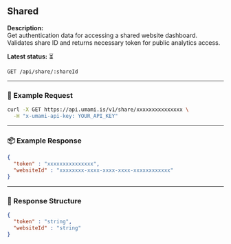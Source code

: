 ## Shared 
<!-- testable: false -->
<!-- expectedStatus: 200 -->
**Description:**  
Get authentication data for accessing a shared website dashboard.
Validates share ID and returns necessary token for public analytics access.

**Latest status:** <!--status-->⏳<!--status-end-->

```
GET /api/share/:shareId
```

---

### 🔁 Example Request
```bash
curl -X GET https://api.umami.is/v1/share/xxxxxxxxxxxxxxx \
  -H "x-umami-api-key: YOUR_API_KEY"
```

---

### 📦 Example Response
```json
{
  "token" : "xxxxxxxxxxxxxxx",
  "websiteId" : "xxxxxxxx-xxxx-xxxx-xxxx-xxxxxxxxxxxx"
}
```

---

### 📘 Response Structure
```json
{
  "token" : "string",
  "websiteId" : "string"
}
```
